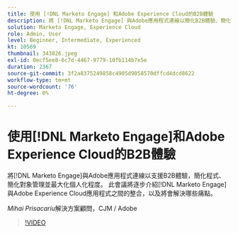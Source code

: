 ```yaml
---
title: 使用 [!DNL Marketo Engage] 和Adobe Experience Cloud的B2B體驗
description: 將 [!DNL Marketo Engage] 與Adobe應用程式連線以簡化B2B體驗、簡化受眾管理並最大化個人化程度。
solution: Marketo Engage, Experience Cloud
role: Admin, User
level: Beginner, Intermediate, Experienced
kt: 10569
thumbnail: 343826.jpeg
exl-id: 0ecf5ee8-6c7d-4467-9779-10fb114b7e5e
duration: 2367
source-git-commit: 3f2a8375249858c4905d9058570dffcd4dcd8622
workflow-type: tm+mt
source-wordcount: '76'
ht-degree: 0%

---
```


# 使用[!DNL Marketo Engage]和Adobe Experience Cloud的B2B體驗

將[!DNL Marketo Engage]與Adobe應用程式連線以支援B2B體驗，簡化程式、簡化對象管理並最大化個人化程度。 此會議將逐步介紹[!DNL Marketo Engage]與Adobe Experience Cloud應用程式之間的整合，以及將會解決哪些痛點。

*Mihai Prisacariu*&#x200B;解決方案顧問，CJM / Adobe

>[!VIDEO](https://video.tv.adobe.com/v/343826/?quality=12&learn=on)
